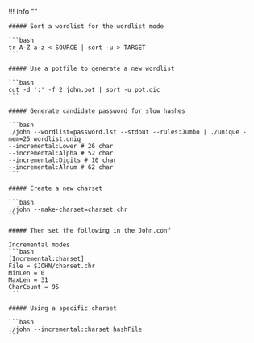 !!! info ""

    ##### Sort a wordlist for the wordlist mode

    ```bash
    tr A-Z a-z < SOURCE | sort -u > TARGET
    ```

    ##### Use a potfile to generate a new wordlist

    ```bash
    cut -d ':' -f 2 john.pot | sort -u pot.dic
    ```

    ##### Generate candidate password for slow hashes

    ```bash
    ./john --wordlist=password.lst --stdout --rules:Jumbo | ./unique -mem=25 wordlist.uniq
    --incremental:Lower # 26 char
    --incremental:Alpha # 52 char
    --incremental:Digits # 10 char
    --incremental:Alnum # 62 char
    ```

    ##### Create a new charset

    ```bash
    ./john --make-charset=charset.chr
    ```

    ##### Then set the following in the John.conf

    Incremental modes
    ```bash
    [Incremental:charset]
    File = $JOHN/charset.chr
    MinLen = 0
    MaxLen = 31
    CharCount = 95
    ```

    ##### Using a specific charset

    ```bash
    ./john --incremental:charset hashFile
    ```

